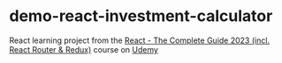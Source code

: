 # demo-react-investment-calculator
React learning project from the  [React - The Complete Guide 2023 (incl. React Router & Redux)](https://www.udemy.com/course/react-the-complete-guide-incl-redux/) course on [Udemy](https://www.udemy.com/)
